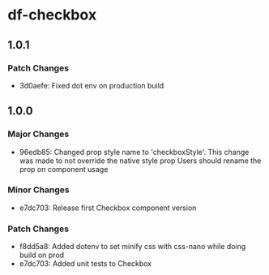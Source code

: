 # df-checkbox

## 1.0.1

### Patch Changes

- 3d0aefe: Fixed dot env on production build

## 1.0.0

### Major Changes

- 96edb85: Changed prop style name to 'checkboxStyle'.
  This change was made to not override the native style prop
  Users should rename the prop on component usage

### Minor Changes

- e7dc703: Release first Checkbox component version

### Patch Changes

- f8dd5a8: Added dotenv to set minify css with css-nano while doing build on prod
- e7dc703: Added unit tests to Checkbox
